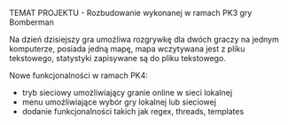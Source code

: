 TEMAT PROJEKTU - Rozbudowanie wykonanej w ramach PK3 gry Bomberman

Na dzień dzisiejszy gra umożliwa rozgrywkę dla dwóch graczy na jednym komputerze, posiada jedną mapę, mapa wczytywana jest z pliku tekstowego, statystyki zapisywane są do pliku tekstowego.

Nowe funkcjonalności w ramach PK4:
- tryb sieciowy umożliwiający granie online w sieci lokalnej
- menu umożliwiające wybór gry lokalnej lub sieciowej
- dodanie funkcjonalności takich jak regex, threads, templates
